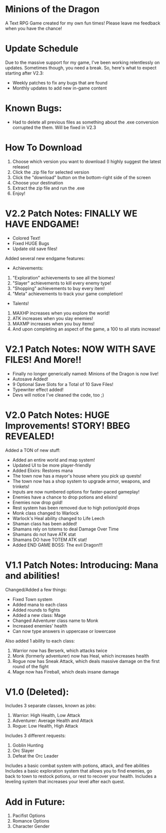 # Minions of the Dragon
A Text RPG Game created for my own fun times!
Please leave me feedback when you have the chance!

# Update Schedule
Due to the massive support for my game, I've been working relentlessly on updates. Sometimes though, you need a break. So, here's what to expect starting after V2.3:

* Weekly patches to fix any bugs that are found
* Monthly updates to add new in-game content

# Known Bugs:

* Had to delete all previous files as something about the .exe conversion corrupted the them. Will be fixed in V2.3

# How To Download
1. Choose which version you want to download (I highly suggest the latest release)
2. Click the .zip file for selected version
3. Click the "download" button on the bottom-right side of the screen
4. Choose your destination
5. Extract the zip file and run the .exe
6. Enjoy!

# V2.2 Patch Notes: FINALLY WE HAVE ENDGAME!

* Colored Text!
* Fixed HUGE Bugs
* Update old save files!

Added several new endgame features:

* Achievements:
 1. "Exploration" achievements to see all the biomes!
 2. "Slayer" achievements to kill every enemy type!
 3. "Shopping" achievements to buy every item!
 4. "Meta" achievements to track your game completion!
 
* Talents!
 1. MAXHP increases when you explore the world!
 2. ATK increases when you slay enemies!
 3. MAXMP increases when you buy items!
 4. And upon completing an aspect of the game, a 100 to all stats increase!
 
# V2.1 Patch Notes: NOW WITH SAVE FILES! And More!!

* Finally no longer generically named: Minions of the Dragon is now live!
* Autosave Added!
* 9 Optional Save Slots for a Total of 10 Save Files!
* Typewriter effect added!
* Devs will notice I've cleaned the code, too ;)

# V2.0 Patch Notes: HUGE Improvements! STORY! BBEG REVEALED!

Added a TON of new stuff:

* Added an entire world and map system!
* Updated UI to be more player-friendly
* Added Elixirs: Restores mana
* The town now has a mayor's house where you pick up quests!
* The town now has a shop system to upgrade armor, weapons, and trinkets!
* Inputs are now numbered options for faster-paced gameplay!
* Enemies have a chance to drop potions and elixirs!
* Enemies now drop gold!
* Rest system has been removed due to high potion/gold drops
* Monk class changed to Warlock
* Warlock's Heal ability changed to Life Leech
* Shaman class has been added!
* Shamans rely on totems to deal Damage Over Time
* Shamans do not have ATK stat
* Shamans DO have TOTEM ATK stat!
* Added END GAME BOSS: The evil Dragon!!!

# V1.1 Patch Notes: Introducing: Mana and abilities! 

Changed/Added a few things:

* Fixed Town system
* Added mana to each class
* Added rounds to fights
* Added a new class: Mage
* Changed Adventurer class name to Monk
* Increased enemies' health
* Can now type answers in uppercase or lowercase

Also added 1 ability to each class:

1. Warrior now has Berserk, which attacks twice
2. Monk (formerly adventurer) now has Heal, which increases health
3. Rogue now has Sneak Attack, which deals massive damage on the first round of the fight
4. Mage now has Fireball, which deals insane damage

# V1.0 (Deleted):
Includes 3 separate classes, known as jobs:
1. Warrior: High Health, Low Attack
2. Adventurer: Average Health and Attack
3. Rogue: Low Health, High Attack

Includes 3 different requests:
1. Goblin Hunting
2. Orc Slayer
3. Defeat the Orc Leader

Includes a basic combat system with potions, attack, and flee abilities
Includes a basic exploration system that allows you to find enemies, go back to town to restock potions, or rest to recover your health.
Includes a leveling system that increases your level after each quest.

# Add in Future:

1. Pacifist Options
2. Romance Options
3. Character Gender
